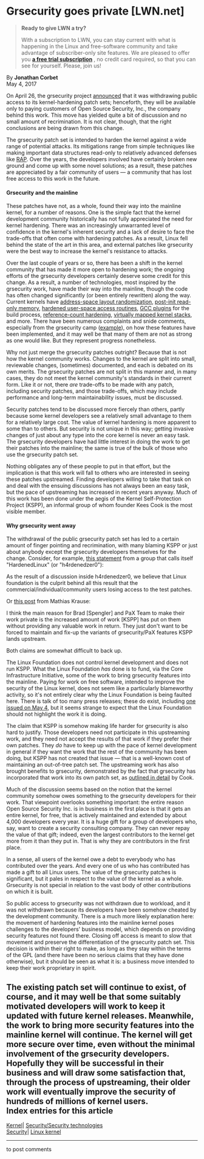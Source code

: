 # Grsecurity goes private [LWN.net]

> **Ready to give LWN a try?**
> 
> With a subscription to LWN, you can stay current with what is happening in the Linux and free-software community and take advantage of subscriber-only site features. We are pleased to offer you **[a free trial subscription](https://lwn.net/Promo/nst-trial/claim)** , no credit card required, so that you can see for yourself. Please, join us! 

By **Jonathan Corbet**  
May 4, 2017 

On April 26, the grsecurity project [announced](https://grsecurity.net/passing_the_baton.php) that it was withdrawing public access to its kernel-hardening patch sets; henceforth, they will be available only to paying customers of Open Source Security, Inc., the company behind this work. This move has yielded quite a bit of discussion and no small amount of recrimination. It is not clear, though, that the right conclusions are being drawn from this change. 

The grsecurity patch set is intended to harden the kernel against a wide range of potential attacks. Its mitigations range from simple techniques like making important data structures read-only to relatively advanced defenses like [RAP](https://grsecurity.net/rap_faq.php). Over the years, the developers involved have certainly broken new ground and come up with some novel solutions; as a result, these patches are appreciated by a fair community of users — a community that has lost free access to this work in the future. 

#### Grsecurity and the mainline

These patches have not, as a whole, found their way into the mainline kernel, for a number of reasons. One is the simple fact that the kernel development community historically has not fully appreciated the need for kernel hardening. There was an increasingly unwarranted level of confidence in the kernel's inherent security and a lack of desire to face the trade-offs that often come with hardening patches. As a result, Linux fell behind the state of the art in this area, and external patches like grsecurity were the best way to increase the kernel's resistance to attacks. 

Over the last couple of years or so, there has been a shift in the kernel community that has made it more open to hardening work; the ongoing efforts of the grsecurity developers certainly deserve some credit for this change. As a result, a number of technologies, most inspired by the grsecurity work, have made their way into the mainline, though the code has often changed significantly (or been entirely rewritten) along the way. Current kernels have [address-space layout randomization](/Articles/569635/), [post-init read-only memory](/Articles/666550/), [hardened user-space access routines](/Articles/695991/), [GCC plugins](/Articles/691102/) for the build process, [reference-count hardening](/Articles/693038/), [virtually mapped kernel stacks](/Articles/692953/), and more. There have been numerous complaints and snide comments, especially from the grsecurity camp ([example](https://forums.grsecurity.net/viewtopic.php?f=7&t=3367)), on how these features have been implemented, and it may well be that many of them are not as strong as one would like. But they represent progress nonetheless. 

Why not just merge the grsecurity patches outright? Because that is not how the kernel community works. Changes to the kernel are split into small, reviewable changes, (sometimes) documented, and each is debated on its own merits. The grsecurity patches are not split in this manner and, in many cases, they do not meet the kernel community's standards in their current form. Like it or not, there _are_ trade-offs to be made with any patch, including security patches, and those trade-offs, which may include performance and long-term maintainability issues, must be discussed. 

Security patches tend to be discussed more fiercely than others, partly because some kernel developers see a relatively small advantage to them for a relatively large cost. The value of kernel hardening is more apparent to some than to others. But security is not unique in this way; getting invasive changes of just about any type into the core kernel is never an easy task. The grsecurity developers have had little interest in doing the work to get their patches into the mainline; the same is true of the bulk of those who use the grsecurity patch set. 

Nothing obligates any of these people to put in that effort, but the implication is that this work will fall to others who are interested in seeing these patches upstreamed. Finding developers willing to take that task on and deal with the ensuing discussions has not always been an easy task, but the pace of upstreaming has increased in recent years anyway. Much of this work has been done under the aegis of the Kernel Self-Protection Project (KSPP), an informal group of whom founder Kees Cook is the most visible member. 

#### Why grsecurity went away

The withdrawal of the public grsecurity patch set has led to a certain amount of finger pointing and recrimination, with many blaming KSPP or just about anybody except the grsecurity developers themselves for the change. Consider, for example, [this statement](https://hardenedlinux.github.io/announcement/2017/04/29/hardenedlinux-statement2.html) from a group that calls itself "HardenedLinux" (or "h4rdenedzer0"): 

As the result of a discussion inside h4rdenedzer0, we believe that Linux foundation is the culprit behind all this result that the commercial/individual/community users losing access to the test patches. 

Or [this post](/Articles/721852/) from Mathias Krause: 

I think the main reason for Brad [Spengler] and PaX Team to make their work private is the increased amount of work [KSPP] has put on them without providing any valuable work in return. They just don't want to be forced to maintain and fix-up the variants of grsecurity/PaX features KSPP lands upstream. 

Both claims are somewhat difficult to back up. 

The Linux Foundation does not control kernel development and does not run KSPP. What the Linux Foundation _has_ done is to fund, via the Core Infrastructure Initiative, some of the work to bring grsecurity features into the mainline. Paying for work on free software, intended to improve the security of the Linux kernel, does not seem like a particularly blameworthy activity, so it's not entirely clear why the Linux Foundation is being faulted here. There is talk of too many press releases; these do exist, including [one issued on May 4](https://www.coreinfrastructure.org/news/blogs/2017/05/cii-advances-kernel-security), but it seems strange to expect that the Linux Foundation should not highlight the work it is doing. 

The claim that KSPP is somehow making life harder for grsecurity is also hard to justify. Those developers need not participate in this upstreaming work, and they need not accept the results of that work if they prefer their own patches. They _do_ have to keep up with the pace of kernel development in general if they want the work that the rest of the community has been doing, but KSPP has not created that issue — that is a well-known cost of maintaining an out-of-tree patch set. The upstreaming work has also brought benefits to grsecurity, demonstrated by the fact that grsecurity has incorporated that work into its own patch set, as [outlined in detail](/Articles/721750/) by Cook. 

Much of the discussion seems based on the notion that the kernel community somehow owes something to the grsecurity developers for their work. That viewpoint overlooks something important: the entire reason Open Source Security Inc. is in business in the first place is that it gets an entire kernel, for free, that is actively maintained and extended by about 4,000 developers every year. It is a huge gift for a group of developers who, say, want to create a security consulting company. They can never repay the value of that gift; indeed, even the largest contributors to the kernel get more from it than they put in. That is why they are contributors in the first place. 

In a sense, all users of the kernel owe a debt to everybody who has contributed over the years. And every one of us who has contributed has made a gift to all Linux users. The value of the grsecurity patches is significant, but it pales in respect to the value of the kernel as a whole. Grsecurity is not special in relation to the vast body of other contributions on which it is built. 

So public access to grsecurity was not withdrawn due to workload, and it was not withdrawn because its developers have been somehow cheated by the development community. There is a much more likely explanation here: the movement of hardening features into the mainline kernel poses challenges to the developers' business model, which depends on providing security features not found there. Closing off access is meant to slow that movement and preserve the differentiation of the grsecurity patch set. This decision is within their right to make, as long as they stay within the terms of the GPL (and there have been no serious claims that they have done otherwise), but it should be seen as what it is: a business move intended to keep their work proprietary in spirit. 

The existing patch set will continue to exist, of course, and it may well be that some suitably motivated developers will work to keep it updated with future kernel releases. Meanwhile, the work to bring more security features into the mainline kernel will continue. The kernel will get more secure over time, even without the minimal involvement of the grsecurity developers. Hopefully they will be successful in their business and will draw some satisfaction that, through the process of upstreaming, their older work will eventually improve the security of hundreds of millions of kernel users.  
Index entries for this article  
---  
[Kernel](/Kernel/Index)| [Security/Security technologies](/Kernel/Index#Security-Security_technologies)  
[Security](/Security/Index/)| [Linux kernel](/Security/Index/#Linux_kernel)  
  


* * *

to post comments 
